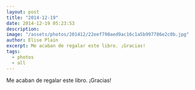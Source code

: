 ```yaml
---
layout: post
title: "2014-12-19"
date: 2014-12-19 05:23:53
description: 
image: "/assets/photos/201412/22eef790aed9ac16c1a5b997786e2c0b.jpg"
author: Elise Plain
excerpt: Me acaban de regalar este libro. ¡Gracias!
tags: 
  - photos
  - all
---
```


Me acaban de regalar este libro. ¡Gracias!
<p></p>
